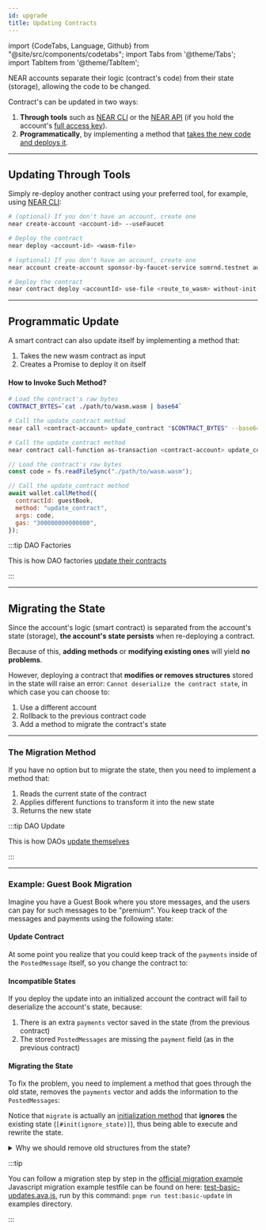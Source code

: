 ```yaml
---
id: upgrade
title: Updating Contracts
---
```


import {CodeTabs, Language, Github} from "@site/src/components/codetabs"; import
Tabs from '@theme/Tabs'; import TabItem from '@theme/TabItem';

NEAR accounts separate their logic (contract's code) from their state (storage),
allowing the code to be changed.

Contract's can be updated in two ways:

1. **Through tools** such as [NEAR CLI](../../tools/cli.md) or the
   [NEAR API](../../tools/near-api.md) (if you hold
   the account's
   [full access key](../../protocol/access-keys.md)).
2. **Programmatically**, by implementing a method that
   [takes the new code and deploys it](#programmatic-update).

---

## Updating Through Tools

Simply re-deploy another contract using your preferred tool, for example, using
[NEAR CLI](../../tools/cli.md):

<Tabs groupId="cli-tabs">
  <TabItem value="short" label="Short">

```bash
# (optional) If you don't have an account, create one
near create-account <account-id> --useFaucet

# Deploy the contract
near deploy <account-id> <wasm-file>
```

</TabItem>

<TabItem value="full" label="Full">

```bash
# (optional) If you don't have an account, create one
near account create-account sponsor-by-faucet-service somrnd.testnet autogenerate-new-keypair save-to-keychain network-config testnet create

# Deploy the contract
near contract deploy <accountId> use-file <route_to_wasm> without-init-call network-config testnet sign-with-keychain send
```

</TabItem>

</Tabs>

---

## Programmatic Update

A smart contract can also update itself by implementing a method that:

1. Takes the new wasm contract as input
2. Creates a Promise to deploy it on itself

<CodeTabs>
  <Language value="rust" language="rust">
    <Github fname="update.rs"
        url="https://github.com/near-examples/update-migrate-rust/blob/main/self-updates/base/src/update.rs"
        start="10" end="31" />

</Language>

</CodeTabs>

#### How to Invoke Such Method?

<Tabs groupId="cli-tabs">
  <TabItem value="short" label="Near CLI (short)">

```bash
# Load the contract's raw bytes
CONTRACT_BYTES=`cat ./path/to/wasm.wasm | base64`

# Call the update_contract method
near call <contract-account> update_contract "$CONTRACT_BYTES" --base64 --accountId <manager-account> --gas 300000000000000
```

</TabItem>

<TabItem value="full" label="Near CLI (full)">

```bash
# Call the update_contract method
near contract call-function as-transaction <contract-account> update_contract file-args </path/to/wasm.wasm> prepaid-gas '300.0 Tgas' attached-deposit '0 NEAR' sign-as <manager-account> network-config testnet sign-with-keychain send
```

</TabItem>

<TabItem value="js" label="🌐 JavaScript">

```js
// Load the contract's raw bytes
const code = fs.readFileSync("./path/to/wasm.wasm");

// Call the update_contract method
await wallet.callMethod({
  contractId: guestBook,
  method: "update_contract",
  args: code,
  gas: "300000000000000",
});
```

</TabItem>

</Tabs>

:::tip DAO Factories

This is how DAO factories
[update their contracts](https://github.com/near-daos/sputnik-dao-contract/blob/main/sputnikdao-factory2/src/factory_manager.rs#L60)

:::

---

## Migrating the State

Since the account's logic (smart contract) is separated from the account's state
(storage), **the account's state persists** when re-deploying a contract.

Because of this, **adding methods** or **modifying existing ones** will yield
**no problems**.

However, deploying a contract that **modifies or removes structures** stored in
the state will raise an error: `Cannot deserialize the contract state`, in which
case you can choose to:

1. Use a different account
2. Rollback to the previous contract code
3. Add a method to migrate the contract's state

<hr className="subsection" />

### The Migration Method

If you have no option but to migrate the state, then you need to implement a
method that:

1. Reads the current state of the contract
2. Applies different functions to transform it into the new state
3. Returns the new state

:::tip DAO Update

This is how DAOs
[update themselves](https://github.com/near-daos/sputnik-dao-contract/blob/main/sputnikdao2/src/upgrade.rs#L59)

:::

<hr className="subsection" />

### Example: Guest Book Migration

Imagine you have a Guest Book where you store messages, and the users can pay
for such messages to be "premium". You keep track of the messages and payments
using the following state:

<CodeTabs>
<Language value="js" language="js">

<Github fname="index.js"
      url="https://github.com/near/near-sdk-js/blob/develop/examples/src/basic-updates/basic-updates-base.js"
      start="12" end="33" />

</Language>

<Language value="rust" language="rust">

<Github fname="lib.rs"
    url="https://github.com/near-examples/update-migrate-rust/blob/main/basic-updates/base/src/lib.rs"
    start="10" end="21" />

</Language>

</CodeTabs>

#### Update Contract

At some point you realize that you could keep track of the `payments` inside of
the `PostedMessage` itself, so you change the contract to:

<CodeTabs>
<Language value="js" language="js">

<Github fname="index.js"
      url="https://github.com/near/near-sdk-js/blob/develop/examples/src/basic-updates/basic-updates-update.js"
      start="21" end="43" />

</Language>

<Language value="rust" language="rust">

<Github fname="lib.rs"
    url="https://github.com/near-examples/update-migrate-rust/blob/main/basic-updates/update/src/lib.rs"
    start="12" end="23" />

</Language>

</CodeTabs>

#### Incompatible States

If you deploy the update into an initialized account the contract will fail to
deserialize the account's state, because:

1. There is an extra `payments` vector saved in the state (from the previous
   contract)
2. The stored `PostedMessages` are missing the `payment` field (as in the
   previous contract)

#### Migrating the State

To fix the problem, you need to implement a method that goes through the old
state, removes the `payments` vector and adds the information to the
`PostedMessages`:

<CodeTabs>
<Language value="js" language="js">

<Github fname="index.js"
      url="https://github.com/near/near-sdk-js/blob/develop/examples/src/basic-updates/basic-updates-update.js"
      start="5" end="68" />

</Language>

<Language value="rust" language="rust">

<Github fname="lib.rs"
    url="https://github.com/near-examples/update-migrate-rust/blob/remove-old-keys/basic-updates/update/src/migrate.rs"
    start="3" end="51" />

</Language>

</CodeTabs>

Notice that `migrate` is actually an
[initialization method](../anatomy/storage.md)
that **ignores** the existing state (`[#init(ignore_state)]`), thus being able
to execute and rewrite the state.

<details>

<summary> Why we should remove old structures from the state? </summary>

To understand why we should remove old structures from the state let's take a look to how the data is stored.

For example, if the old version of the contract stores two messages with payments according methods `get_messages` and `get_payments` will return the following results:

<details>
    <summary>get_messags result</summary>
    ```bash
    INFO --- Result -------------------------
    |    [
    |      {
    |        "premium": false,
    |        "sender": "test-ac-1719933221123-3.testnet",
    |        "text": "Hello"
    |      },
    |      {
    |        "premium": false,
    |        "sender": "test-ac-1719933221123-3.testnet",
    |        "text": "Hello"
    |      }
    |    ]
    |    ------------------------------------
    ```
</details>

<details>
    <summary>get_payments result</summary>
    ```bash
    INFO --- Result -------------------------
     |    [
     |      "10000000000000000000000",
     |      "10000000000000000000000"
     |    ]
     |    ------------------------------------
    ```
</details>

But if we take a look at the storage as text using following command, we will see that each payment is stored under its own key started with `p\` prefix.

```bash
near contract view-storage <CONTRACT_ID> all as-text network-config testnet now
```

<details>
    <summary>Storage as text result</summary>
    ```bash
    INFO Contract state (values):
     |      key:   STATE
     |      value: \x02\x00\x00\x00\x00\x00\x00\x00\x01\x00\x00\x00m\x02\x00\x00\x00\x00\x00\x00\x00\x01\x00\x00\x00p
     |      --------------------------------
     |      key:   m\x00\x00\x00\x00\x00\x00\x00\x00
     |      value: \x00\x1f\x00\x00\x00test-ac-1719933221123-3.testnet\x05\x00\x00\x00Hello
     |      --------------------------------
     |      key:   m\x01\x00\x00\x00\x00\x00\x00\x00
     |      value: \x00\x1f\x00\x00\x00test-ac-1719933221123-3.testnet\x05\x00\x00\x00Hello
     |      --------------------------------
     |      key:   p\x00\x00\x00\x00\x00\x00\x00\x00
     |      value: \x00\x00@\xb2\xba\xc9\xe0\x19\x1e\x02\x00\x00\x00\x00\x00\x00
     |      --------------------------------
     |      key:   p\x01\x00\x00\x00\x00\x00\x00\x00
     |      value: \x00\x00@\xb2\xba\xc9\xe0\x19\x1e\x02\x00\x00\x00\x00\x00\x00
     |      --------------------------------
    ```
</details>

That means that while migrating the state to a new version we need not only change the messages structure, but also remove all payments related keys from the state. Otherwise, the old keys will simply stay behind being orphan, still occupying space.

To remove them in `migrate` method, we call `clear()` method on payments vector in mutable `old_state` struct. This method removes all elements from the collection.

</details>

:::tip

You can follow a migration step by step in the
[official migration example](https://github.com/near-examples/update-migrate-rust/tree/main/basic-updates/base)
Javascript migration example testfile can be found on here:
[test-basic-updates.ava.js](https://github.com/near/near-sdk-js/blob/develop/examples/__tests__/test-basic-updates.ava.js),
run by this command: `pnpm run test:basic-update` in examples directory.

:::
